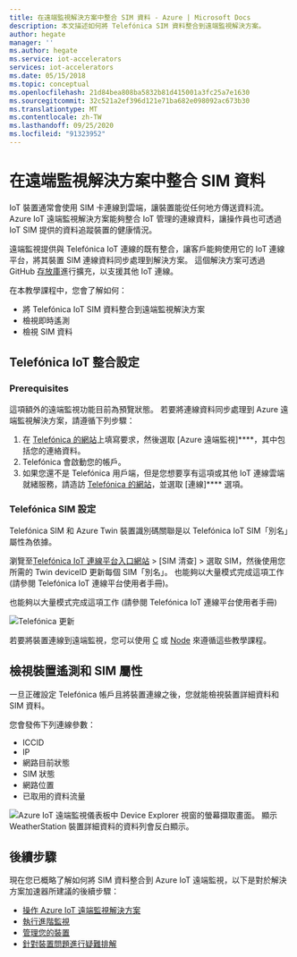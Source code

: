 ```yaml
---
title: 在遠端監視解決方案中整合 SIM 資料 - Azure | Microsoft Docs
description: 本文描述如何將 Telefónica SIM 資料整合到遠端監視解決方案。
author: hegate
manager: ''
ms.author: hegate
ms.service: iot-accelerators
services: iot-accelerators
ms.date: 05/15/2018
ms.topic: conceptual
ms.openlocfilehash: 21d84bea808ba5832b81d415001a3fc25a7e1630
ms.sourcegitcommit: 32c521a2ef396d121e71ba682e098092ac673b30
ms.translationtype: MT
ms.contentlocale: zh-TW
ms.lasthandoff: 09/25/2020
ms.locfileid: "91323952"
---
```

# <a name="integrate-sim-data-in-the-remote-monitoring-solution"></a>在遠端監視解決方案中整合 SIM 資料

IoT 裝置通常會使用 SIM 卡連線到雲端，讓裝置能從任何地方傳送資料流。 Azure IoT 遠端監視解決方案能夠整合 IoT 管理的連線資料，讓操作員也可透過 IoT SIM 提供的資料追蹤裝置的健康情況。

遠端監視提供與 Telefónica IoT 連線的既有整合，讓客戶能夠使用它的 IoT 連線平台，將其裝置 SIM 連線資料同步處理到解決方案。 這個解決方案可透過 GitHub [存放庫](https://github.com/Azure/azure-iot-pcs-remote-monitoring-dotnet)進行擴充，以支援其他 IoT 連線。

在本教學課程中，您會了解如何：

* 將 Telefónica IoT SIM 資料整合到遠端監視解決方案
* 檢視即時遙測
* 檢視 SIM 資料

## <a name="telefnica-iot-integration-setup"></a>Telefónica IoT 整合設定

### <a name="prerequisites"></a>Prerequisites

這項額外的遠端監視功能目前為預覽狀態。 若要將連線資料同步處理到 Azure 遠端監視解決方案，請遵循下列步驟：

1. 在 [Telefónica 的網站](https://iot.telefonica.com/contact)上填寫要求，然後選取 [Azure 遠端監視]****，其中包括您的連絡資料。
2. Telefónica 會啟動您的帳戶。
3. 如果您還不是 Telefónica 用戶端，但是您想要享有這項或其他 IoT 連線雲端就緒服務，請造訪 [Telefónica 的網站](https://iot.telefonica.com/)，並選取 [連線]**** 選項。

### <a name="telefnica-sim-setup"></a>Telefónica SIM 設定
Telefónica SIM 和 Azure Twin 裝置識別碼關聯是以 Telefónica IoT SIM「別名」屬性為依據。 

瀏覽至[Telefónica IoT 連線平台入口網站](https://m2m-movistar-es.telefonica.com/) > [SIM 清查] > 選取 SIM，然後使用您所需的 Twin deviceID 更新每個 SIM「別名」。 也能夠以大量模式完成這項工作 (請參閱 Telefónica IoT 連線平台使用者手冊)。

也能夠以大量模式完成這項工作 (請參閱 Telefónica IoT 連線平台使用者手冊)

![Telefónica 更新](./media/iot-accelerators-remote-monitoring-telefonica-sim/telefonica_site.png)

若要將裝置連線到遠端監視，您可以使用 [C](iot-accelerators-connecting-devices-linux.md) 或 [Node](iot-accelerators-connecting-devices-node.md) 來遵循這些教學課程。 

## <a name="view-device-telemetry-and-sim-properties"></a>檢視裝置遙測和 SIM 屬性

一旦正確設定 Telefónica 帳戶且將裝置連線之後，您就能檢視裝置詳細資料和 SIM 資料。

您會發佈下列連線參數：

* ICCID
* IP
* 網路目前狀態
* SIM 狀態
* 網路位置
* 已取用的資料流量

![Azure IoT 遠端監視儀表板中 Device Explorer 視窗的螢幕擷取畫面。 顯示 WeatherStation 裝置詳細資料的資料列會反白顯示。](./media/iot-accelerators-remote-monitoring-telefonica-sim/dashboard.png)

## <a name="next-steps"></a>後續步驟

現在您已概略了解如何將 SIM 資料整合到 Azure IoT 遠端監視，以下是對於解決方案加速器所建議的後續步驟：

* [操作 Azure IoT 遠端監視解決方案](quickstart-remote-monitoring-deploy.md)
* [執行進階監視](iot-accelerators-remote-monitoring-monitor.md)
* [管理您的裝置](iot-accelerators-remote-monitoring-manage.md)
* [針對裝置問題進行疑難排解](iot-accelerators-remote-monitoring-maintain.md)

